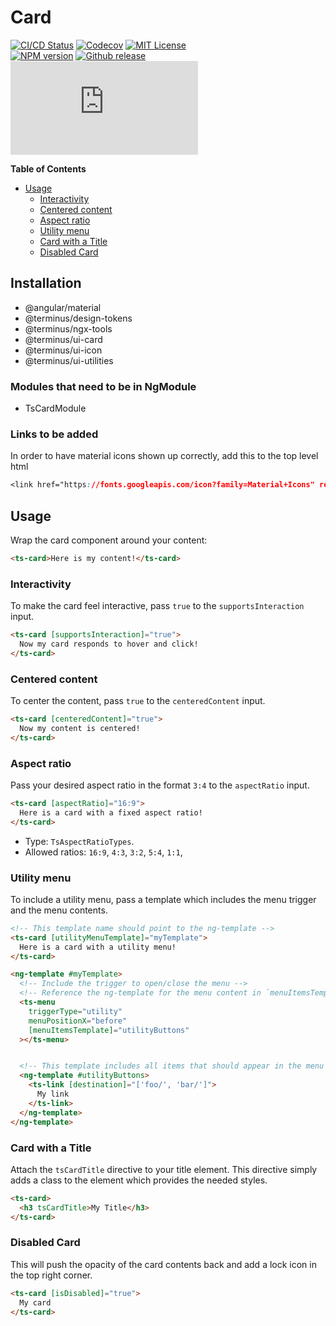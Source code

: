 <h1>Card</h1>

[![CI/CD Status][github-action-badge]][github-action-link] [![Codecov][codecov-badge]][codecov-project] [![MIT License][license-image]][license-url]  
[![NPM version][npm-version-image]][npm-package] [![Github release][gh-release-badge]][gh-releases] [![Library size][file-size-badge]][raw-distribution-js]

<!-- START doctoc generated TOC please keep comment here to allow auto update -->
<!-- DON'T EDIT THIS SECTION, INSTEAD RE-RUN doctoc TO UPDATE -->
**Table of Contents**

- [Usage](#usage)
  - [Interactivity](#interactivity)
  - [Centered content](#centered-content)
  - [Aspect ratio](#aspect-ratio)
  - [Utility menu](#utility-menu)
  - [Card with a Title](#card-with-a-title)
  - [Disabled Card](#disabled-card)

<!-- END doctoc generated TOC please keep comment here to allow auto update -->

## Installation

  * @angular/material
  * @terminus/design-tokens
  * @terminus/ngx-tools
  * @terminus/ui-card
  * @terminus/ui-icon
  * @terminus/ui-utilities

### Modules that need to be in NgModule

  * TsCardModule
  
### Links to be added

In order to have material icons shown up correctly, add this to the top level html

```css
<link href="https://fonts.googleapis.com/icon?family=Material+Icons" rel="stylesheet">
```

## Usage

Wrap the card component around your content:

```html
<ts-card>Here is my content!</ts-card>
```

### Interactivity

To make the card feel interactive, pass `true` to the `supportsInteraction` input.

```html
<ts-card [supportsInteraction]="true">
  Now my card responds to hover and click!
</ts-card>
```

### Centered content

To center the content, pass `true` to the `centeredContent` input.

```html
<ts-card [centeredContent]="true">
  Now my content is centered!
</ts-card>
```

### Aspect ratio

Pass your desired aspect ratio in the format `3:4` to the `aspectRatio` input.

```html
<ts-card [aspectRatio]="16:9">
  Here is a card with a fixed aspect ratio!
</ts-card>
```

- Type: `TsAspectRatioTypes`.
- Allowed ratios: `16:9`, `4:3`, `3:2`, `5:4`, `1:1`,


### Utility menu

To include a utility menu, pass a template which includes the menu trigger and the menu contents.

```html
<!-- This template name should point to the ng-template -->
<ts-card [utilityMenuTemplate]="myTemplate">
  Here is a card with a utility menu!
</ts-card>

<ng-template #myTemplate>
  <!-- Include the trigger to open/close the menu -->
  <!-- Reference the ng-template for the menu content in `menuItemsTemplate` -->
  <ts-menu
    triggerType="utility"
    menuPositionX="before"
    [menuItemsTemplate]="utilityButtons"
  ></ts-menu>


  <!-- This template includes all items that should appear in the menu -->
  <ng-template #utilityButtons>
    <ts-link [destination]="['foo/', 'bar/']">
      My link
    </ts-link>
  </ng-template>
</ng-template>
```

### Card with a Title

Attach the `tsCardTitle` directive to your title element. This directive simply adds a class to the
element which provides the needed styles.

```html
<ts-card>
  <h3 tsCardTitle>My Title</h3>
</ts-card>
```

### Disabled Card

This will push the opacity of the card contents back and add a lock icon in the top right corner.

```html
<ts-card [isDisabled]="true">
  My card
</ts-card>
```


<!-- Links -->
[license-url]:         https://github.com/GetTerminus/terminus-oss/blob/master/LICENSE
[license-image]:       http://img.shields.io/badge/license-MIT-blue.svg
[codecov-project]:     https://codecov.io/gh/GetTerminus/terminus-oss
[codecov-badge]:       https://codecov.io/gh/GetTerminus/terminus-oss/branch/master/graph/badge.svg
[npm-version-image]:   http://img.shields.io/npm/v/@terminus/ui-card.svg
[npm-package]:         https://www.npmjs.com/package/@terminus/ui-card
[gh-release-badge]:    https://img.shields.io/github/release/GetTerminus/terminus-oss.svg
[gh-releases]:         https://github.com/GetTerminus/terminus-ui/releases/
[github-action-badge]: https://github.com/GetTerminus/terminus-oss/workflows/Release%20CI/badge.svg
[github-action-link]:  https://github.com/GetTerminus/terminus-oss/actions?query=workflow%3A%22CI+Release%22
[file-size-badge]:     http://img.badgesize.io/https://unpkg.com/@terminus/ui-card/bundles/terminus-ui-card.umd.min.js?compression=gzip
[raw-distribution-js]: https://unpkg.com/@terminus/ui-card/bundles/terminus-ui-card.umd.js


